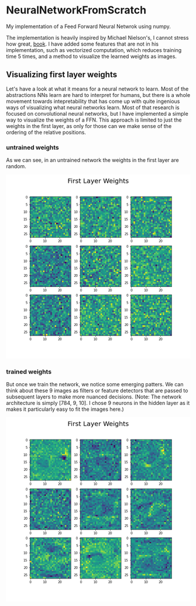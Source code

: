 # NeuralNetworkFromScratch
My implementation of a Feed Forward Neural Netwrok using numpy. 

The implementation is heavily inspired by Michael Nielson's, I cannot stress how great, [book](http://neuralnetworksanddeeplearning.com/index.html). I have added some features that are not in his implementation, such as vectorized computation, which reduces training time 5 times, and a method to visualize the learned weights as images.

## Visualizing first layer weights
Let's have a look at what it means for a neural network to learn. Most of the abstractions NNs learn are hard to interpret for humans, but there is a whole movement towards intepretability that has come up with quite ingenious ways of visualizing what neural networks learn. Most of that research is focused on convolutional neural networks, but I have implemented a simple way to visualize the weights of a FFN. This approach is limited to just the weights in the first layer, as only for those can we make sense of the ordering of the relative positions.

### untrained weights
As we can see, in an untrained network the weights in the first layer are random.

![alt text](https://github.com/MichalPitr/NeuralNetworkFromScratch/blob/main/imgs/untrained.png)
### trained weights

But once we train the network, we notice some emerging patters. We can think about these 9 images as filters or feature detectors that are passed to subsequent layers to make more nuanced decisions. (Note: The network architecture is simply [784, 9, 10]. I chose 9 neurons in the hidden layer as it makes it particularly easy to fit the images here.)


![alt text](https://github.com/MichalPitr/NeuralNetworkFromScratch/blob/main/imgs/trained_weights.png)
